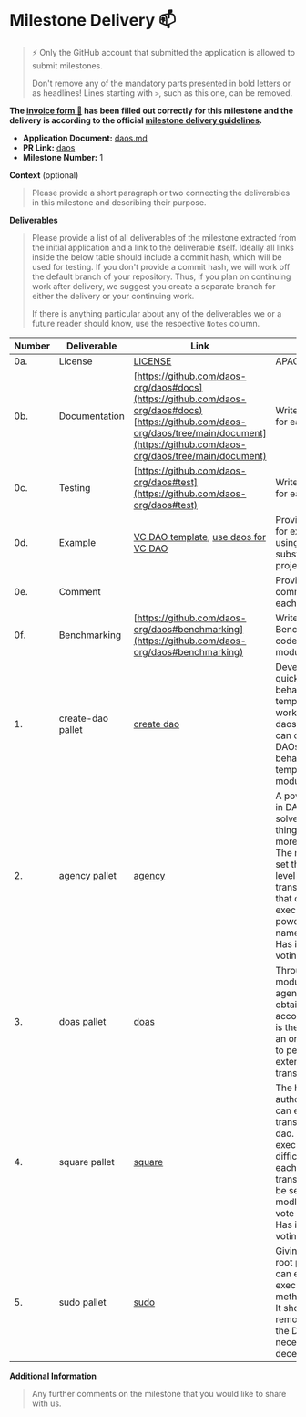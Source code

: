 # Milestone Delivery :mailbox:

> ⚡ Only the GitHub account that submitted the application is allowed to submit milestones.
>
> Don't remove any of the mandatory parts presented in bold letters or as headlines! Lines starting with `>`, such as this one, can be removed.

**The [invoice form :pencil:](https://docs.google.com/forms/d/e/1FAIpQLSfmNYaoCgrxyhzgoKQ0ynQvnNRoTmgApz9NrMp-hd8mhIiO0A/viewform) has been filled out correctly for this milestone and the delivery is according to the official [milestone delivery guidelines](https://github.com/w3f/Grants-Program/blob/master/docs/milestone-deliverables-guidelines.md).**

* **Application Document:** [daos.md](https://github.com/w3f/Grants-Program/blob/master/applications/daos.md)
* **PR Link:** [daos](https://github.com/w3f/Grants-Program/pull/1050)
* **Milestone Number:** 1

**Context** (optional)
> Please provide a short paragraph or two connecting the deliverables in this milestone and describing their purpose.

**Deliverables**
> Please provide a list of all deliverables of the milestone extracted from the initial application and a link to the deliverable itself. Ideally all links inside the below table should include a commit hash, which will be used for testing. If you don't provide a commit hash, we will work off the default branch of your repository. Thus, if you plan on continuing work after delivery, we suggest you create a separate branch for either the delivery or your continuing work.
>
> If there is anything particular about any of the deliverables we or a future reader should know, use the respective `Notes` column.

| Number | Deliverable | Link                                                                                                                                                                             | Notes |
|--------|------------|----------------------------------------------------------------------------------------------------------------------------------------------------------------------------------|------------- |
| 0a.    | License           | [LICENSE](https://github.com/daos-org/daos#license)                                                                                                                              | APACHE2.0| 
| 0b.    | Documentation        | [https://github.com/daos-org/daos#docs](https://github.com/daos-org/daos#docs)  [https://github.com/daos-org/daos/tree/main/document](https://github.com/daos-org/daos/tree/main/document)                                                                                             | Write Document for each module| 
|0c.| Testing | [https://github.com/daos-org/daos#test](https://github.com/daos-org/daos#test)                                                                                                   | Write test code for each module|
|0d. | Example | [VC DAO template](https://github.com/DICO-TEAM/dico-chain/tree/main/pallets/vc), [use daos for VC DAO](https://github.com/DICO-TEAM/dico-chain/blob/main/runtime/tico/src/vc.rs) |Provides code for examples of using DAOS on substrate projects|
|0e. | Comment |                                                                                                                                                                                  | Provide detailed comments for each module|
|0f.| Benchmarking| [https://github.com/daos-org/daos#benchmarking](https://github.com/daos-org/daos#benchmarking)                 | Write Benchmarking code for each module|
|1. | create-dao pallet | [create dao](https://github.com/daos-org/daos/tree/main/create-dao)                                                                                                              | Developers can quickly create a behavior template that works with daos, and users can create DAOs based on behavior templates in this module.|
|2. | agency pallet | [agency](https://github.com/daos-org/daos/tree/main/agency)                                                                                                                      |A power agent in DAO can solve some things in DAO more quickly. The module can set the difficulty level of transactions that can be executed by power agent, namely Origin. Has its own voting system|
|3. | doas pallet| [doas](https://github.com/daos-org/daos/tree/main/doas)                                                                                                                          | Through this module, the agency can obtain a dao-account, which is the identity of an ordinary user to perform external transactions|
|4. | square pallet| [square](https://github.com/daos-org/daos/tree/main/square)                                                                                                                      |The highest authority in dao, can execute all transactions in dao. And the execution difficulty of each transaction can be set in this modlue, namely vote weight. Has its own voting system|
|5. | sudo pallet| [sudo](https://github.com/daos-org/daos/tree/main/sudo)                                                                                                                          |Giving someone root privileges can execute all executable methods in dao. It should be remove when the DAO is necessary for decentralization.|


**Additional Information**
> Any further comments on the milestone that you would like to share with us.